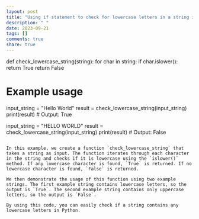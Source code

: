 ```yaml
---
layout: post
title: "Using if statement to check for lowercase letters in a string in Python"
description: " "
date: 2023-09-21
tags: []
comments: true
share: true
---
```

def check_lowercase_string(string):
    for char in string:
        if char.islower():
            return True
    return False

# Example usage
input_string = "Hello World"
result = check_lowercase_string(input_string)
print(result)  # Output: True

input_string = "HELLO WORLD"
result = check_lowercase_string(input_string)
print(result)  # Output: False
```

In this example, we create a function `check_lowercase_string` that takes a string as input. The function iterates through each character in the string and checks if it is lowercase using the `islower()` method. If any lowercase character is found, `True` is returned. If no lowercase character is found, `False` is returned.

We then demonstrate the usage of this function using two example strings. The first example string contains lowercase letters, so the output is `True`. The second example string contains only uppercase letters, so the output is `False`.

By using this code, you can easily check if a string contains any lowercase letters in Python.